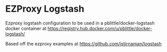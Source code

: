 EZProxy Logstash
=======

Ezproxy logstash configuration to be used in a pblittle/docker-logstash docker container at https://registry.hub.docker.com/u/pblittle/docker-logstash/

Based off the ezproxy examples at https://github.com/jstirnaman/logstash